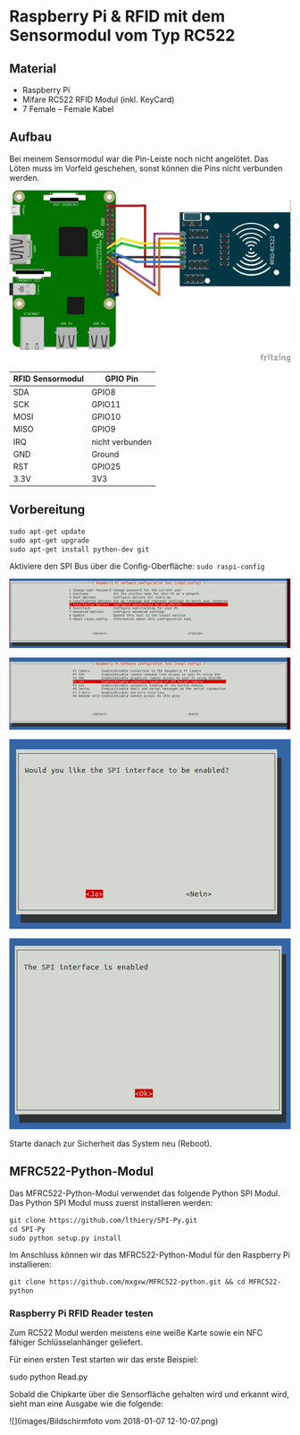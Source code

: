 # Raspberry Pi & RFID mit dem Sensormodul vom Typ RC522

## Material
+ Raspberry Pi
+ Mifare RC522 RFID Modul (inkl. KeyCard)
+ 7 Female – Female Kabel

## Aufbau

Bei meinem Sensormodul war die Pin-Leiste noch nicht angelötet.
Das Löten muss im Vorfeld geschehen, sonst können die Pins nicht verbunden werden.

![](images/Raspberrypi_rfid_Steckplatine.png)

| RFID Sensormodul | GPIO Pin        |
|------------------|-----------------|
| SDA              | GPIO8           |
| SCK              | GPIO11          |
| MOSI             | GPIO10          |
| MISO             | GPIO9           |
| IRQ              | nicht verbunden |
| GND              | Ground          |
| RST              | GPIO25          |
| 3.3V             | 3V3             |

## Vorbereitung
```
sudo apt-get update
sudo apt-get upgrade
sudo apt-get install python-dev git
```

Aktiviere den SPI Bus über die Config-Oberfläche: `sudo raspi-config`

![](images/raspi-config1.png)

![](images/raspi-config2.png)

![](images/raspi-config3.png)

![](images/raspi-config4.png)

Starte danach zur Sicherheit das System neu (Reboot).

## MFRC522-Python-Modul

Das MFRC522-Python-Modul verwendet das folgende Python SPI Modul. Das Python SPI Modul muss zuerst installieren werden:

```
git clone https://github.com/lthiery/SPI-Py.git
cd SPI-Py
sudo python setup.py install
```


Im Anschluss können wir das MFRC522-Python-Modul für den Raspberry Pi installieren:

```
git clone https://github.com/mxgxw/MFRC522-python.git && cd MFRC522-python
```

### Raspberry Pi RFID Reader testen
Zum RC522 Modul werden meistens eine weiße Karte sowie ein NFC fähiger Schlüsselanhänger geliefert.

Für einen ersten Test starten wir das erste Beispiel:

sudo python Read.py

Sobald die Chipkarte über die Sensorfläche gehalten wird und erkannt wird, sieht man eine Ausgabe wie die folgende:

![](images/Bildschirmfoto vom 2018-01-07 12-10-07.png)
